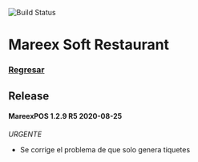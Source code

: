 ![Build Status](https://img.shields.io/badge/Estado-Desarrollo-orange.svg?style=for-the-badge)

# Mareex Soft Restaurant 

### [Regresar](https://jarscr.github.io/mareex/home#release)

## Release

#### MareexPOS 1.2.9 R5 2020-08-25
*URGENTE*
- Se corrige el problema de que solo genera tiquetes





